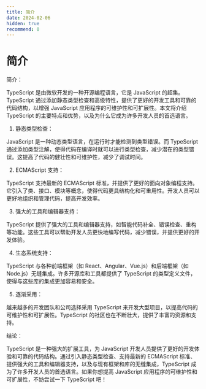 ```yaml
---
title: 简介
date: 2024-02-06
hidden: true
recommend: 0
---
```


# 简介

简介：

TypeScript 是由微软开发的一种开源编程语言，它是 JavaScript 的超集。TypeScript 通过添加静态类型检查和高级特性，提供了更好的开发工具和可靠的代码结构，以增强 JavaScript 应用程序的可维护性和可扩展性。本文将介绍 TypeScript 的主要特点和优势，以及为什么它成为许多开发人员的首选语言。

1. 静态类型检查：

JavaScript 是一种动态类型语言，在运行时才能检测到类型错误。而 TypeScript 通过添加类型注解，使得代码在编译时就可以进行类型检查，减少潜在的类型错误。这提高了代码的健壮性和可维护性，减少了调试时间。

2. ECMAScript 支持：

TypeScript 支持最新的 ECMAScript 标准，并提供了更好的面向对象编程支持。它引入了类、接口、模块等概念，使得代码更具结构化和可重用性。开发人员可以更好地组织和管理代码，提高开发效率。

3. 强大的工具和编辑器支持：

TypeScript 提供了强大的工具和编辑器支持，如智能代码补全、错误检查、重构等功能。这些工具可以帮助开发人员更快地编写代码，减少错误，并提供更好的开发体验。

4. 生态系统支持：

TypeScript 与各种前端框架（如 React、Angular、Vue.js）和后端框架（如 Node.js）无缝集成。许多开源库和工具都提供了 TypeScript 的类型定义文件，使得与这些库的集成更加容易和安全。

5. 逐渐采用：

越来越多的开发团队和公司选择采用 TypeScript 来开发大型项目，以提高代码的可维护性和可扩展性。TypeScript 的社区也在不断壮大，提供了丰富的资源和支持。

结论：

TypeScript 是一种强大的扩展工具，为 JavaScript 开发人员提供了更好的开发体验和可靠的代码结构。通过引入静态类型检查、支持最新的 ECMAScript 标准、提供强大的工具和编辑器支持，以及与现有框架和库的无缝集成，TypeScript 成为了许多开发人员的首选语言。如果你想提高 JavaScript 应用程序的可维护性和可扩展性，不妨尝试一下 TypeScript 吧！
